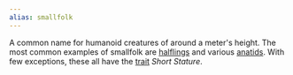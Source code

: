 ```yaml
---
alias: smallfolk
---
```

   
A common name for humanoid creatures of around a meter's height. The most common examples of smallfolk are [halflings](../../Character%20Options/Sapient%20Species/Halflings.md) and various [anatids](../../Character%20Options/Sapient%20Species/Anatids.md). With few exceptions, these all have the [trait](../../Character%20Options/Traits.md) _Short Stature_.